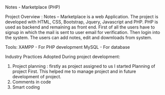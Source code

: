 Notes - Marketplace (PHP)

Project Overview :
Notes – Marketplace is a web Application. The project is developed with HTML, CSS, Bootstrap, Jquery, Javascript and PHP. PHP is used as backend and remaining as front end. First of all the users have to signup in which the mail is sent to user email for verification. Then login into the system. The users can add notes, edit and dowmloads from system.

Tools:
XAMPP - For PHP development
MySQL - For database

Industry Practices Adopted During project development:
1) Project planning : firstly as project assigned to us I started Planning of project First. This helped me to manage project and in future development of project.
2) Comments in code 
3) Smart coding
